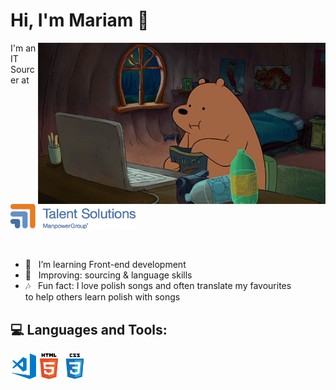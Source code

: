 # Hi, I'm Mariam 👋<br> 
<div id="body">

<p><img src="https://github.com/darsaveli/Mariam/blob/main/1479814528_webarebears.gif" width="460px" align="right" style="max-width:100%;"</p>

<p>I'm an IT Sourcer at <a href="https://talentsolutions.manpowergroup.com/" target="_blank"><img alt="manpowergroup" width="200px" src="https://github.com/darsaveli/Mariam/blob/main/Talentsolutions.png"></a></p>


<br>
<ul>
<li>🌱 &nbsp;&nbsp;I’m learning Front-end development
<li>🔎 &nbsp;&nbsp;Improving: sourcing & language skills</li>
<li>🎶 &nbsp;&nbsp;Fun fact: I love polish songs and often translate my favourites<br>
to help others learn polish with songs</li>
</ul>

</div>
<div id="bottom">
<h2>💻 Languages and Tools:</h2>
  <p><img src="https://github.com/darsaveli/Mariam/blob/main/visual-studio-code.png" width="41px" align="left"></p>
  <p><img src="https://github.com/darsaveli/Mariam/blob/main/html.png" width="41px" align="left"></p>
  <p><img src="https://github.com/darsaveli/Mariam/blob/main/css.png" width="41px" align="left"></p>
  
</div>

